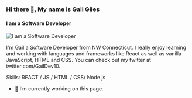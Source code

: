 

### Hi there 👋, My name is Gail Giles
#### I am a Software Developer
![I am a Software Developer](https://pbs.twimg.com/profile_banners/1482096583407767554/1646856025/1500x500)

I'm Gail a Software Developer from NW Connecticut. I really enjoy learning and working with languages and frameworks like React as well as vanilla JavaScript, HTML and CSS. You can check out my twitter at twitter.com/GailDev10.

Skills: REACT / JS / HTML / CSS/ Node.js

- 🔭 I’m currently working on this page. 





